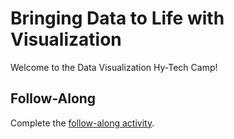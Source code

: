 # Bringing Data to Life with Visualization
Welcome to the Data Visualization Hy-Tech Camp!

## Follow-Along
Complete the [follow-along activity](FollowAlong.md).